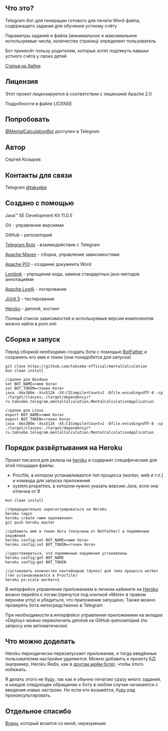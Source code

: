 ## Что это?

Telegram-бот для генерации готового для печати Word-файла, содержащего задания для обучения устному счёту

Параметры заданий и файла (минимальное и максимальное используемые числа, количество страниц) определяет пользователь

Бот принесёт пользу родителям, которые хотят подтянуть навыки устного счёта у своих детей

[Статья на Хабре](https://habr.com/ru/post/528694/)

## Лицензия

Этот проект лицензируется в соответствии с лицензией Apache 2.0

Подробности в файле LICENSE

## Попробовать

[@MentalCalculationBot](https://t.me/MentalCalculationBot) доступен в Telegram

## Автор

Сергей Козырев

## Контакты для связи

Telegram [@taksebe](https://t.me/taksebe)

## Создано с помощью

Java™ SE Development Kit 11.0.5

Git - управление версиями

GitHub - репозиторий

[Telegram Bots](https://core.telegram.org/bots) - взаимодействие с Telegram

[Apache Maven](https://maven.apache.org/) - сборка, управление зависимостями

[Apache POI](https://poi.apache.org/) - создание документа Word

[Lombok](https://projectlombok.org/) - упрощение кода, замена стандартных java-методов аннотациями

[Apache Log4j](https://logging.apache.org/log4j/) - логирование

[JUnit 5](https://junit.org/junit5/) - тестирование

[Heroku](https://www.heroku.com/) - деплой, хостинг

Полный список зависимостей и используемые версии компонентов можно найти в pom.xml

## Сборка и запуск

Перед сборкой необходимо создать бота с помощью [BotFather](https://t.me/botfather) и сохранить его имя и токен (они понадобятся для запуска)

```
git clone https://github.com/taksebe-official/mentalCalculation
mvn clean install

//далее для Windows
set BOT_NAME=<имя бота>
set BOT_TOKEN=<токен бота>
java -Xmx300m -Xss512k -XX:CICompilerCount=2 -Dfile.encoding=UTF-8 -cp ./target/classes;./target/dependency/* ru.taksebe.telegram.mentalCalculation.MentalCalculationApplication

//далее для Linux
export BOT_NAME=<имя бота>
export BOT_TOKEN=<токен бота>
java -Xmx300m -Xss512k -XX:CICompilerCount=2 -Dfile.encoding=UTF-8 -cp ./target/classes:./target/dependency/* ru.taksebe.telegram.mentalCalculation.MentalCalculationApplication
```

## Порядок развёртывания на Heroku

Проект писался для релиза на [heroku](https://www.heroku.com/) и содержит специфические для этой площадки файлы:
+ Procfile, в котором устанавливается тип процесса (worker, web  и т.п.) и команда для запуска приложения
+ system.properties, в котором нужно указать версию Java, если она отлична от 8
```
mvn clean install

//предварительно зарегистрироваться на Heroku
heroku login
heroku create <имя приложения>
git push heroku master

//добавить имя и токен бота (получены от BotFather) в переменные окружения
heroku config:set BOT_NAME=<имя бота>
heroku config:set BOT_TOKEN=<токен бота>

//удостовериться, что переменные окружения установлены
heroku config:get BOT_NAME
heroku config:get BOT_TOKEN

//установить количество контейнеров (dynos) для типа процесса worker (тип устанавливается в Procfile)
heroku ps:scale worker=1
```

В интерфейсе управления приложением в личном кабинете на [Heroku](https://www.heroku.com/) можно перейти к логам (прячутся под кнопкой «More» в правом верхнем углу) и убедиться, что приложение запущено. Также можно проверять бота непосредственно в Telegram

При необходимости в интерфейсе управления приложением на вкладке «Deploy» можно переключить деплой на GitHub-репозиторий (по запросу или автоматически)

## Что можно доделать
Heroku периодически перезапускает приложение, и тогда введённые пользователем настройки удаляются. Можно добавить к проекту БД (например, Heroku Redis, как в [другом моём боте](https://github.com/taksebe-official/writeReadRightBot)), чтобы этого избежать.

Я делать этого не буду, так как я обычно печатаю сразу много заданий, и каждое следующее обращение к боту в любом случае начинается с введения новых настроек. Но если кто возьмётся, буду рад проконсультировать.
## Отдельное спасибо

[Владу](https://github.com/itotx), который возится со мной, неразумным